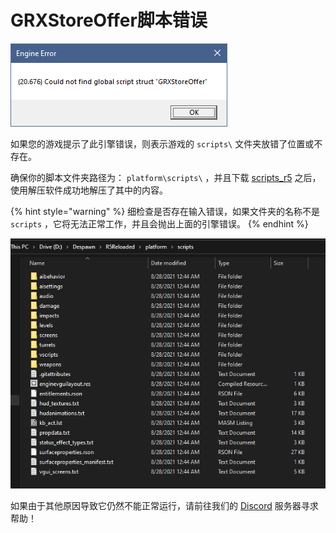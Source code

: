 # GRXStoreOffer脚本错误

![](../.gitbook/assets/image%20%284%29.png)

如果您的游戏提示了此引擎错误，则表示游戏的 `scripts\` 文件夹放错了位置或不存在。

确保你的脚本文件夹路径为： `platform\scripts\`  ，并且下载 [scripts\_r5](https://github.com/Mauler125/scripts_r5) 之后，使用解压软件成功地解压了其中的内容。

{% hint style="warning" %}
细检查是否存在输入错误，如果文件夹的名称不是 `scripts` ，它将无法正常工作，并且会抛出上面的引擎错误。
{% endhint %}

![&#x5982;&#x679C;&#x60A8;&#x7684;&#x6587;&#x4EF6;&#x5939;&#x8DEF;&#x5F84;&#x548C;&#x811A;&#x672C;&#x6587;&#x4EF6;&#x5939;&#x7684;&#x5185;&#x5BB9;&#x548C;&#x56FE;&#x4E2D;&#x7684;&#x5185;&#x5BB9;&#x770B;&#x8D77;&#x6765;&#x76F8;&#x4F3C;&#xFF0C;&#x90A3;&#x975E;&#x5E38;&#x597D;&#xFF01;](../.gitbook/assets/image%20%289%29.png)

如果由于其他原因导致它仍然不能正常运行，请前往我们的 [Discord](https://discord.gg/R5Reloaded) 服务器寻求帮助！

